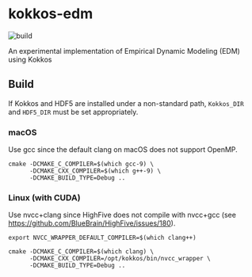 # kokkos-edm

![build](https://github.com/keichi/kEDM/workflows/build/badge.svg)

An experimental implementation of Empirical Dynamic Modeling (EDM) using Kokkos

## Build

If Kokkos and HDF5 are installed under a non-standard path, `Kokkos_DIR` and
`HDF5_DIR` must be set appropriately.

### macOS

Use gcc since the default clang on macOS does not support OpenMP.

```
cmake -DCMAKE_C_COMPILER=$(which gcc-9) \
      -DCMAKE_CXX_COMPILER=$(which g++-9) \
      -DCMAKE_BUILD_TYPE=Debug ..
```

### Linux (with CUDA)

Use nvcc+clang since HighFive does not compile with nvcc+gcc (see
https://github.com/BlueBrain/HighFive/issues/180).

```
export NVCC_WRAPPER_DEFAULT_COMPILER=$(which clang++)

cmake -DCMAKE_C_COMPILER=$(which clang) \
      -DCMAKE_CXX_COMPILER=/opt/kokkos/bin/nvcc_wrapper \
      -DCMAKE_BUILD_TYPE=Debug ..
```
